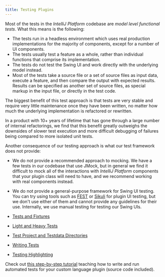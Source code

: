 ```yaml
---
title: Testing Plugins
---
```


Most of the tests in the *IntelliJ Platform* codebase are *model level functional tests*. What this means is the following:

* The tests run in a headless environment which uses real production implementations for the majority of components, except for a number of UI components.
* The tests usually test a feature as a whole, rather than individual functions that comprise its implementation.
* The tests do not test the Swing UI and work directly with the underlying model instead.
* Most of the tests take a source file or a set of source files as input data, execute a feature, and then compare the output with expected results. Results can be specified as another set of source files, as special markup in the input file, or directly in the test code.

The biggest benefit of this test approach is that tests are very stable and require very little maintenance once they have been written, no matter how much the underlying implementation is refactored or rewritten.

In a product with 10+ years of lifetime that has gone through a large number of internal refactorings, we find that this benefit greatly outweighs the downsides of slower test execution and more difficult debugging of failures being compared to more isolated unit tests.

Another consequence of our testing approach is what our test framework does not provide:

* We do not provide a recommended approach to mocking. We have a few tests in our codebase that use JMock, but in general we find it difficult to mock all of the interactions with *IntelliJ Platform* components that your plugin class will need to have, and we recommend working with real components instead.
* We do not provide a general-purpose framework for Swing UI testing. You can try using tools such as [FEST](https://code.google.com/p/fest/) or [Sikuli](http://www.sikuli.org/) for plugin UI testing, but we don't use either of them and cannot provide any guidelines for their use. Internally, we use manual testing for testing our Swing UIs.

* [Tests and Fixtures](/basics/testing_plugins/tests_and_fixtures.md)
* [Light and Heavy Tests](/basics/testing_plugins/light_and_heavy_tests.md)
* [Test Project and Testdata Directories](/basics/testing_plugins/test_project_and_testdata_directories.md)
* [Writing Tests](/basics/testing_plugins/writing_tests.md)
* [Testing Highlighting](/basics/testing_plugins/testing_highlighting.md)

Check out [this step-by-step tutorial](/tutorials/writing_tests_for_plugins.md) teaching how to write and run automated tests for your custom language plugin (source code included).
